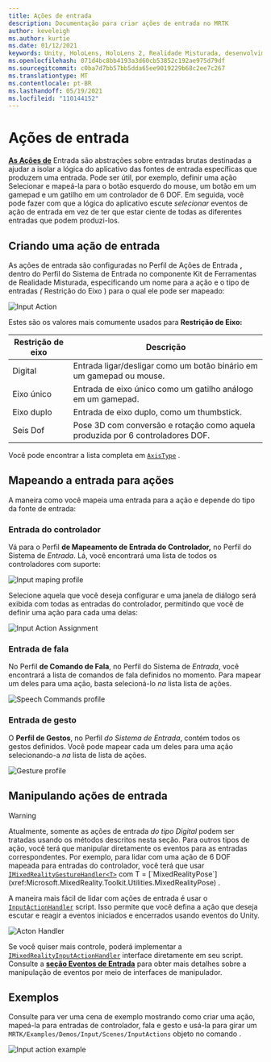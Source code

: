 ```yaml
---
title: Ações de entrada
description: Documentação para criar ações de entrada no MRTK
author: keveleigh
ms.author: kurtie
ms.date: 01/12/2021
keywords: Unity, HoloLens, HoloLens 2, Realidade Misturada, desenvolvimento, MRTK, InputActions,
ms.openlocfilehash: 071d4bc8bb4193a3d60cb53852c192ae975d79df
ms.sourcegitcommit: c0ba7d7bb57bb5dda65ee9019229b68c2ee7c267
ms.translationtype: MT
ms.contentlocale: pt-BR
ms.lasthandoff: 05/19/2021
ms.locfileid: "110144152"
---
```

# <a name="input-actions"></a>Ações de entrada

[**As Ações de**](input-actions.md) Entrada são abstrações sobre entradas brutas destinadas a ajudar a isolar a lógica do aplicativo das fontes de entrada específicas que produzem uma entrada. Pode ser útil, por exemplo,  definir uma ação Selecionar e mapeá-la para o botão esquerdo do mouse, um botão em um gamepad e um gatilho em um controlador de 6 DOF. Em seguida, você pode fazer com que a lógica do aplicativo escute *selecionar* eventos de ação de entrada em vez de ter que estar ciente de todas as diferentes entradas que podem produzi-los.

## <a name="creating-an-input-action"></a>Criando uma ação de entrada

As ações de entrada são configuradas  no Perfil de Ações de Entrada **,** dentro do Perfil do Sistema de Entrada no componente Kit de Ferramentas de Realidade Misturada, especificando um nome para a ação e o tipo de entradas *(* Restrição do Eixo ) para o qual ele pode ser mapeado:

<img src="../images/input/InputActions.png" alt="Input Action" style="max-width:100%;">

Estes são os valores mais comumente usados para **Restrição de Eixo:**

Restrição de eixo | Descrição
--- | ---
Digital | Entrada ligar/desligar como um botão binário em um gamepad ou mouse.
Eixo único | Entrada de eixo único como um gatilho análogo em um gamepad.
Eixo duplo | Entrada de eixo duplo, como um thumbstick.
Seis Dof | Pose 3D com conversão e rotação como aquela produzida por 6 controladores DOF.

Você pode encontrar a lista completa em [`AxisType`](xref:Microsoft.MixedReality.Toolkit.Utilities.AxisType) .

## <a name="mapping-input-to-actions"></a>Mapeando a entrada para ações

A maneira como você mapeia uma entrada para a ação e depende do tipo da fonte de entrada:

### <a name="controller-input"></a>Entrada do controlador

Vá para o Perfil **de Mapeamento de Entrada do Controlador,** no Perfil do Sistema de *Entrada*. Lá, você encontrará uma lista de todos os controladores com suporte:

<img src="../images/input/ControllerInputMappingProfile.PNG" alt="Input maping profile" style="max-width:100%;">

Selecione aquela que você deseja configurar e uma janela de diálogo será exibida com todas as entradas do controlador, permitindo que você de definir uma ação para cada uma delas:

<img src="../images/input/InputActionAssignment.PNG" alt="Input Action Assignment" style="max-width:100%;">

### <a name="speech-input"></a>Entrada de fala

No Perfil **de Comando de Fala**, no Perfil do Sistema de *Entrada*, você encontrará a lista de comandos de fala definidos no momento. Para mapear um deles para uma ação, basta selecioná-lo *na* lista lista de ações.

<img src="../images/input/SpeechCommandsProfile.png" alt="Speech Commands profile" style="max-width:100%;">

### <a name="gesture-input"></a>Entrada de gesto

O **Perfil de Gestos**, no Perfil *do Sistema de Entrada*, contém todos os gestos definidos. Você pode mapear cada um deles para uma ação selecionando-a *na* lista de lista de ações.

<img src="../images/input/GestureProfile.png" alt="Gesture profile" style="max-width:100%;">

## <a name="handling-input-actions"></a>Manipulando ações de entrada

> [!WARNING]
> Atualmente, somente as ações de entrada *do tipo Digital* podem ser tratadas usando os métodos descritos nesta seção. Para outros tipos de ação, você terá que manipular diretamente os eventos para as entradas correspondentes. Por exemplo, para lidar com uma ação de 6 DOF mapeada para entradas do controlador, você terá que usar [`IMixedRealityGestureHandler<T>`](xref:Microsoft.MixedReality.Toolkit.Input.IMixedRealityGestureHandler`1) com T = [`MixedRealityPose`](xref:Microsoft.MixedReality.Toolkit.Utilities.MixedRealityPose) .

A maneira mais fácil de lidar com ações de entrada é usar o [`InputActionHandler`](xref:Microsoft.MixedReality.Toolkit.Input.InputActionHandler) script. Isso permite que você defina a ação que deseja escutar e reagir a eventos iniciados e encerrados usando eventos do Unity.

<img src="../images/input/InputActionHandler.PNG" alt="Acton Handler" style="max-width:100%;">

Se você quiser mais controle, poderá implementar a [`IMixedRealityInputActionHandler`](xref:Microsoft.MixedReality.Toolkit.Input.IMixedRealityInputActionHandler) interface diretamente em seu script. Consulte a [**seção Eventos de Entrada**](input-events.md) para obter mais detalhes sobre a manipulação de eventos por meio de interfaces de manipulador.

## <a name="examples"></a>Exemplos

Consulte para ver uma cena de exemplo mostrando como criar uma ação, mapeá-la para entradas de controlador, fala e gesto e usá-la para girar um `MRTK/Examples/Demos/Input/Scenes/InputActions` objeto no comando .

<img src="../images/input/InputActionsExample.PNG" alt="Input action example" style="max-width:100%;">
